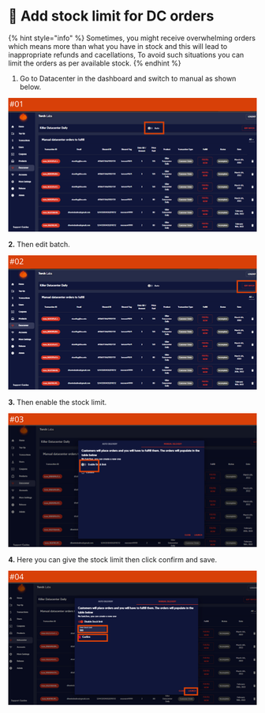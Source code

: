 # 🚧 Add stock limit for DC orders

{% hint style="info" %}
Sometimes, you might receive overwhelming orders which means more than what you have in stock and this will lead to inappropriate refunds and cacellations, To avoid such situations you can limit the orders as per available stock.
{% endhint %}

1. Go to Datacenter in the dashboard and switch to manual as shown below.

![](<../.gitbook/assets/1 (62) (3).png>)

**2.** Then edit batch.

![](<../.gitbook/assets/1 (63) (5).png>)

**3.** Then enable the stock limit.

![](<../.gitbook/assets/1 (64) (5).png>)

**4.** Here you can give the stock limit then click confirm and save.

![](<../.gitbook/assets/1 (65) (2).png>)
